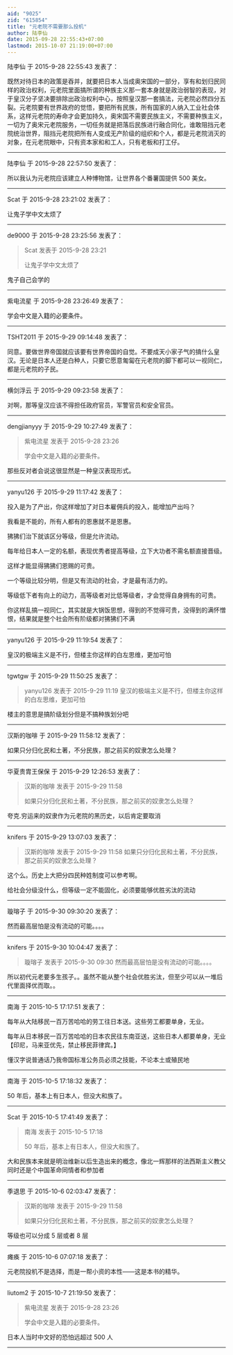 ```yaml
---
aid: "9025"
zid: "615854"
title: "元老院不需要那么投机"
author: 陆李仙
date: 2015-09-28 22:55:43+07:00
lastmod: 2015-10-07 21:19:00+07:00
---
```


陆李仙 于 2015-9-28 22:55:43 发表了：

既然对待日本的政策是吞并，就要把日本人当成奥宋国的一部分，享有和划归民同样的政治权利，元老院里面搞所谓的种族主义那一套本身就是政治弱智的表现，对于皇汉分子坚决要排除出政治权利中心，按照皇汉那一套搞法，元老院必然四分五裂。元老院要有世界政府的觉悟，要把所有民族，所有国家的人纳入工业社会体系，这样元老院的寿命才会更加持久，奥宋国不需要民族主义，不需要种族主义，一切为了奥宋元老院服务，一切任务就是把落后民族进行融合同化，谁敢阻挡元老院统治世界，阻挡元老院把所有人变成无产阶级的组织和个人，都是元老院消灭的对象，在元老院眼中，只有资本家和和工人，只有老板和打工仔。

---

陆李仙 于 2015-9-28 22:57:50 发表了：

所以我认为元老院应该建立人种博物馆，让世界各个番薯国提供 500 美女。

---

Scat 于 2015-9-28 23:21:02 发表了：

让鬼子学中文太烦了

---

de9000 于 2015-9-28 23:25:56 发表了：

> Scat 发表于 2015-9-28 23:21
>
> 让鬼子学中文太烦了

鬼子自己会学的

---

紫电流星 于 2015-9-28 23:26:49 发表了：

学会中文是入籍的必要条件。

---

TSHT2011 于 2015-9-29 09:14:48 发表了：

同意。要做世界帝国就应该要有世界帝国的自觉。不要成天小家子气的搞什么皇汉。无论是日本人还是白种人，只要它愿意匍匐在元老院的脚下都可以一视同仁，都是元老院的子民。

---

横剑浮云 于 2015-9-29 09:23:58 发表了：

对啊，那等皇汉应该不得担任政府官员，军警官员和安全官员。

---

dengjianyyy 于 2015-9-29 10:27:49 发表了：

> 紫电流星 发表于 2015-9-28 23:26
>
> 学会中文是入籍的必要条件。

那些反对者会说这很显然是一种皇汉表现形式。

---

yanyu126 于 2015-9-29 11:17:42 发表了：

投入是为了产出，你这样增加了对日本雇佣兵的投入，能增加产出吗？

我看是不能的，所有人都有的恩惠就不是恩惠。

狒狒们治下就该区分等级，但是允许流动。

每年给日本人一定的名额，表现优秀者提高等级，立下大功者不需名额直接晋级。

这样才能显得狒狒们恩赐的可贵。

一个等级比较分明，但是又有流动的社会，才是最有活力的。

等级低下者有向上的动力，高等级者对比低等级者，才会觉得自身拥有的可贵。

你这样乱搞一视同仁，其实就是大锅饭思想，得到的不觉得可贵，没得到的满怀憎恨，结果就是整个社会所有阶级都对狒狒们不满

---

yanyu126 于 2015-9-29 11:19:54 发表了：

皇汉的极端主义是不行，但楼主你这样的白左思维，更加可怕

---

tgwtgw 于 2015-9-29 11:50:25 发表了：

> yanyu126 发表于 2015-9-29 11:19 皇汉的极端主义是不行，但楼主你这样的白左思维，更加可怕

楼主的意思是搞阶级划分但是不搞种族划分吧

---

汉斯的咖啡 于 2015-9-29 11:58:12 发表了：

如果只分归化民和土著，不分民族，那之前买的奴隶怎么处理？

---

华夏贵胄王保保 于 2015-9-29 12:26:53 发表了：

> 汉斯的咖啡 发表于 2015-9-29 11:58
>
> 如果只分归化民和土著，不分民族，那之前买的奴隶怎么处理？

夸克.穷运来的奴隶作为元老院的黑历史，以后肯定要取消

---

knifers 于 2015-9-29 13:07:03 发表了：

> 汉斯的咖啡 发表于 2015-9-29 11:58 如果只分归化民和土著，不分民族，那之前买的奴隶怎么处理？

这个么。历史上大把分四民种姓制度可以参考啊。

给社会分级没什么，但等级一定不能固化，必须要能够优胜劣汰的流动

---

璇瑢子 于 2015-9-30 09:30:20 发表了：

然而最高层怕是没有流动的可能。。。。

---

knifers 于 2015-9-30 10:04:47 发表了：

> 璇瑢子 发表于 2015-9-30 09:30 然而最高层怕是没有流动的可能。。。。

所以初代元老要多生孩子。。虽然不能从整个社会优胜劣汰，但至少可以从一堆后代里面择优而取。。

---

南海 于 2015-10-5 17:17:51 发表了：

每年从大陆移民一百万苦哈哈的劳工往日本送。这些劳工都要单身，无业。

每年从日本移民一百万苦哈哈的日本农民往东南亚送，这些日本人都要单身，无业【印尼，马来亚优先，禁止移民菲律宾。】

懂汉字说普通话乃我帝国标准公务员必须之技能，不论本土或殖民地

---

南海 于 2015-10-5 17:18:32 发表了：

50 年后，基本上有日本人，但没大和族了。

---

Scat 于 2015-10-5 17:41:49 发表了：

> 南海 发表于 2015-10-5 17:18
>
> 50 年后，基本上有日本人，但没大和族了。

大和民族本来就是明治维新以后生造出来的概念，像北一辉那样的法西斯主义教父同时还是个中国革命同情者和参加者

---

季退思 于 2015-10-6 02:03:47 发表了：

> 汉斯的咖啡 发表于 2015-9-29 11:58
>
> 如果只分归化民和土著，不分民族，那之前买的奴隶怎么处理？

等级也可以分成 5 层或者 8 层

---

瘫痪 于 2015-10-6 07:07:18 发表了：

元老院投机不是选择，而是一帮小资的本性——这是本书的精华。

---

liutom2 于 2015-10-7 21:19:50 发表了：

> 紫电流星 发表于 2015-9-28 23:26
>
> 学会中文是入籍的必要条件。

日本人当时中文好的恐怕远超过 500 人

---
